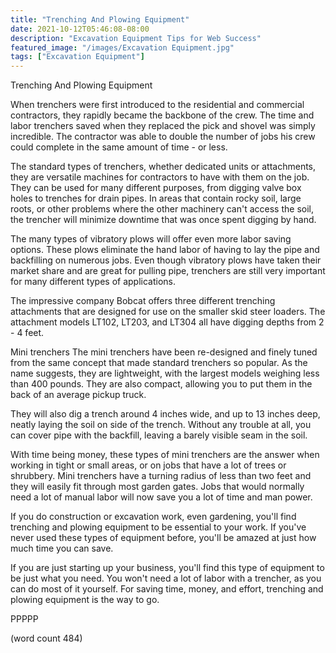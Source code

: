 ```yaml
---
title: "Trenching And Plowing Equipment"
date: 2021-10-12T05:46:08-08:00
description: "Excavation Equipment Tips for Web Success"
featured_image: "/images/Excavation Equipment.jpg"
tags: ["Excavation Equipment"]
---
```


Trenching And Plowing Equipment

When trenchers were first introduced to the residential
and commercial contractors, they rapidly became the
backbone of the crew.  The time and labor trenchers
saved when they replaced the pick and shovel was
simply incredible.  The contractor was able to double
the number of jobs his crew could complete in the
same amount of time - or less.

The standard types of trenchers, whether dedicated
units or attachments, they are versatile machines 
for contractors to have with them on the job.  They
can be used for many different purposes, from digging
valve box holes to trenches for drain pipes.  In 
areas that contain rocky soil, large roots, or 
other problems where the other machinery can't access
the soil, the trencher will minimize downtime that
was once spent digging by hand.

The many types of vibratory plows will offer even
more labor saving options.  These plows eliminate
the hand labor of having to lay the pipe and 
backfilling on numerous jobs.  Even though vibratory
plows have taken their market share and are great
for pulling pipe, trenchers are still very important
for many different types of applications.

The impressive company Bobcat offers three different
trenching attachments that are designed for use on
the smaller skid steer loaders.  The attachment
models LT102, LT203, and LT304 all have digging 
depths from 2 - 4 feet. 

Mini trenchers
The mini trenchers have been re-designed and 
finely tuned from the same concept that made standard
trenchers so popular.  As the name suggests, they
are lightweight, with the largest models weighing
less than 400 pounds.  They are also compact, 
allowing you to put them in the back of an average
pickup truck.

They will also dig a trench around 4 inches wide,
and up to 13 inches deep, neatly laying the soil
on side of the trench.  Without any trouble at
all, you can cover pipe with the backfill, leaving
a barely visible seam in the soil.

With time being money, these types of mini trenchers
are the answer when working in tight or small areas,
or on jobs that have a lot of trees or shrubbery.
Mini trenchers have a turning radius of less than 
two feet and they will easily fit through most
garden gates.  Jobs that would normally need a lot
of manual labor will now save you a lot of time
and man power.

If you do construction or excavation work, even
gardening, you'll find trenching and plowing 
equipment to be essential to your work.  If you've
never used these types of equipment before, 
you'll be amazed at just how much time you can 
save.

If you are just starting up your business, you'll
find this type of equipment to be just what you
need.  You won't need a lot of labor with a trencher,
as you can do most of it yourself.  For saving
time, money, and effort, trenching and plowing
equipment is the way to go.

PPPPP

(word count 484)
